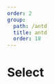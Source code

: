 ```yaml
---
order: 2
group:
  path: /antd
  title: antd
  order: 18
---
```


# Select

<code src="./_demo.tsx"
  title='测试antd中媒体组件Select'
  desc='使用自动配置查看效果'
  defaultShowCode=true
/>
